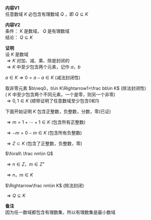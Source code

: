 **内容V1**  
任意数域 $K$ 必包含有理数域 $Q$ ，即 $Q\subseteq K$   
  
**内容V2**  
条件： $K$ 是数域， $Q$ 是有理数域  
结论： $Q\subseteq K$   
  
**证明**  
设 $K$ 是数域  
 $\Rightarrow K$ 对加、减、乘、除是封闭的  
 $\Rightarrow K$ 中至少包含两个元素，记作 $a，b$   
  
 $a\in K\Rightarrow0=a-a\in K$ (减法封闭性)  
  
取非零元素 $b\neq0，b\in K\Rightarrow1=\frac bb\in K$ (除法封闭性)  
( $K$ 中至少包含两个不同元素，一个是零，则另一个非零)  
 $\Rightarrow 0,1\in K$ (顺带证明了任意数域至少包含0和1)  
  
下面开始证明 $K$ 包含正整数，负整数，分数，零(已证)  
  
 $\Rightarrow m=1+\cdots+1\in K$ (包含所有正整数)  
  
 $\Rightarrow-m=0-m\in K$ (包含所有负整数)  
  
 $\Rightarrow Z\subset K$ (包含了正整数，负整数，零)  
  
 $\forall\ \frac nm\in Q$   
  
 $\Rightarrow n\in Z，m\in Z^+$   
  
 $\Rightarrow n，m\in K$   
  
 $\Rightarrow\frac nm\in K$ (除法封闭)  
  
 $\Rightarrow Q\subseteq K$   
  
  
**备注**  
因为任一数域都包含有理数集，所以有理数集是最小数域  
